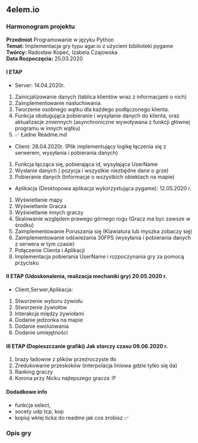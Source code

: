 ## 4elem.io

### Harmonogram projektu
<b>Przedmiot</b> Programowanie w języku Python</br>
<b>Temat:</b> Implementacja gry typu agar.io z użyciem bibilioteki pygame<br>
<b>Twórcy:</b> Radosław Kopeć, Izabela Czajowska<br/>
<b>Data Rozpoczęcia:</b> 25.03.2020


#### I ETAP

* Server: 14.04.2020r.

1. Zainicjalizowanie danych (tablica klientów wraz z informacjami o nich)
2. Zaimplementowanie nasłuchiwania.
3. Tworzenie osobnego wątku dla każdego podłączonego klienta.
4. Funkcja obsługująca pobieranie i wysyłanie danych do klienta, oraz aktualizacje zmiennych (asynchroniczne wywoływana z funkcji głównej programu w innych wątku)
5. ✅ Ładne Readme.md

* Client: 28.04.2020r. (Plik implementujący logikę łączenia się z serwerem, wysyłania i pobierania danych)
1. Funkcja łącząca się, pobierająca id, wysyłająca UserName
2. Wysłanie danych ( pozycja i wszystkie niezbędne dane o grze)
3. Pobieranie danych (Informacje o wszystkich obiektach na mapie)

* Aplikacja (Desktopowa aplikacja wykorzystująca
pygame): 12.05.2020 r.

1. Wyświetlanie mapy
2. Wyświetlanie Gracza
3. Wyświetlanie innych graczy
4. Skalowanie względem prawego górnego rogu (Gracz ma byc zawsze w środku)
5. Zaimplementowanie Poruszania się (Klawiatura lub myszka zobaczy się)
6. Zaimplementowanie odświeżania 30FPS (wysyłania i pobierania danych z serwera w tym czasie)
7. Połączenie Clienta i Aplikacji
8. Implementacja pobierania UserName i rozpoczynania gry za pomocą przycisku

#### II ETAP (Udoskonalenia, realizacja mechaniki gry) 20.05.2020 r.

* Client,Serwer,Aplikacja:

1. Stworzenie wyboru żywiołu
2. Stworzenie żywiołów
3. Interakcja między żywiołami
4. Dodanie jedzonka na mapie
5. Dodanie ewoluowania
6. Dodanie umiejętności

#### III ETAP (Dopieszczanie grafiki) Jak starczy czasu 09.06.2020 r.

1. brazy ładowne z plików przeźroczyste tło
2. Zredukowanie przeskoków (interpolacja liniowa gdzie tylko się da)
3. Ranking graczy
4. Korona przy Nicku najlepszego gracza :P

#### Dodadkowe info

- funkcja select,
- socety udp tcp, kop
- kopiuj wklej ticka do readme jak cos zrobisz ✅

### Opis gry